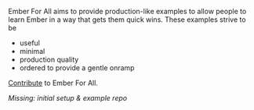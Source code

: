 Ember For All aims to provide production-like examples to allow people to learn Ember in a way that gets them quick wins. These examples strive to be

* useful
* minimal
* production quality
* ordered to provide a gentle onramp

[Contribute](https://github.com/theotherzach/ember-for-all) to Ember For All.

*Missing: initial setup & example repo*

